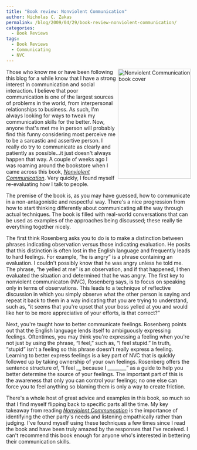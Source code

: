 ```yaml
---
title: "Book review: Nonviolent Communication"
author: Nicholas C. Zakas
permalink: /blog/2009/04/29/book-review-nonviolent-communication/
categories:
  - Book Reviews
tags:
  - Book Reviews
  - Communicating
  - NVC
---
```

[<img src="/images/posts/2009/04/nvc-199x300.jpg" alt="Nonviolent Communication book cover" width="199" height="300" align="right" />][1]Those who know me or have been following this blog for a while know that I have a strong interest in communication and social interaction. I believe that poor communication is one of the largest sources of problems in the world, from interpersonal relationships to business. As such, I'm always looking for ways to tweak my communication skills for the better. Now, anyone that's met me in person will probably find this funny considering most perceive me to be a sarcastic and assertive person. I really do try to communicate as clearly and patiently as possible&#8230;it just doesn't always happen that way. A couple of weeks ago I was roaming around the bookstore when I came across this book, [<cite>Nonviolent Communication</cite>][1]. Very quickly, I found myself re-evaluating how I talk to people.

The premise of the book is, as you may have guessed, how to communicate in a non-antagonistic and respectful way. There's a nice progression from how to start thinking differently about communicating all the way through actual techniques. The book is filled with real-world conversations that can be used as examples of the approaches being discussed; these really tie everything together nicely.

The first think Rosenberg asks you to do is to make a distinction between phrases indicating observation versus those indicating evaluation. He posits that this distinction is often lost in the English language and frequently leads to hard feelings. For example, &#8220;he is angry&#8221; is a phrase containing an evaluation. I couldn't possibly know that he was angry unless he told me. The phrase, &#8220;he yelled at me&#8221; is an observation, and if that happened, I then evaluated the situation and determined that he was angry. The first key to nonviolent communicaton (NVC), Rosenberg says, is to focus on speaking only in terms of observations. This leads to a technique of reflective discussion in which you simply observe what the other person is saying and repeat it back to them in a way indicating that you are trying to understand, such as, &#8220;it seems that you're upset that your boss yelled at you and would like her to be more appreciative of your efforts, is that correct?&#8221;

Next, you're taught how to better communicate feelings. Rosenberg points out that the English language lends itself to ambiguously expressing feelings. Oftentimes, you may think you're expressing a feeling when you're not just by using the phrase, &#8220;I feel,&#8221; such as, &#8220;I feel stupid.&#8221; In truth, &#8220;stupid&#8221; isn't a feeling so this phrase doesn't really express a feeling. Learning to better express feelings is a key part of NVC that is quickly followed up by taking ownership of your own feelings. Rosenberg offers the sentence structure of, &#8220;I feel \___\___ because I \___\_____&#8221; as a guide to help you better determine the source of your feelings. The important part of this is the awareness that only you can control your feelings; no one else can force you to feel anything so blaming them is only a way to create friction.

There's a whole host of great advice and examples in this book, so much so that I find myself flipping back to specific parts all the time. My key takeaway from reading [<cite>Nonviolent Communcation</cite>][1] is the importance of identifying the other party's needs and listening empathically rather than judging. I've found myself using these techniques a few times since I read the book and have been truly amazed by the responses that I've received. I can't recommend this book enough for anyone who's interested in bettering their communication skills.

 [1]: http://www.amazon.com/gp/product/1892005034?ie=UTF8&tag=nczonline-20&linkCode=as2&camp=1789&creative=390957&creativeASIN=1892005034
